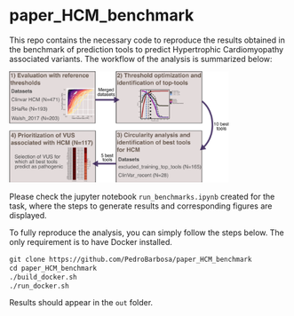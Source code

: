 # paper_HCM_benchmark
This repo contains the necessary code to reproduce the results obtained in the benchmark of prediction tools to predict Hypertrophic Cardiomyopathy associated variants. The workflow of the analysis is summarized below:

<img src="img/workflow.png" height="200"/>

Please check the jupyter notebook `run_benchmarks.ipynb` created for the task, where the steps to generate results and corresponding figures are displayed.

To fully reproduce the analysis, you can simply follow the steps below. The only requirement is to have Docker installed.

``` 
git clone https://github.com/PedroBarbosa/paper_HCM_benchmark
cd paper_HCM_benchmark
./build_docker.sh
./run_docker.sh
```

Results should appear in the `out` folder.

